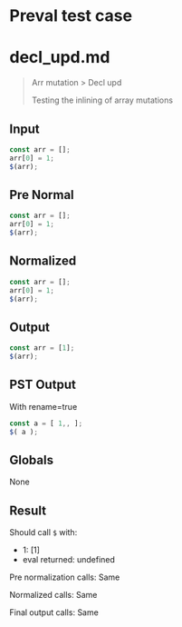 # Preval test case

# decl_upd.md

> Arr mutation > Decl upd
>
> Testing the inlining of array mutations

## Input

`````js filename=intro
const arr = [];
arr[0] = 1;
$(arr);
`````

## Pre Normal

`````js filename=intro
const arr = [];
arr[0] = 1;
$(arr);
`````

## Normalized

`````js filename=intro
const arr = [];
arr[0] = 1;
$(arr);
`````

## Output

`````js filename=intro
const arr = [1];
$(arr);
`````

## PST Output

With rename=true

`````js filename=intro
const a = [ 1,, ];
$( a );
`````

## Globals

None

## Result

Should call `$` with:
 - 1: [1]
 - eval returned: undefined

Pre normalization calls: Same

Normalized calls: Same

Final output calls: Same
